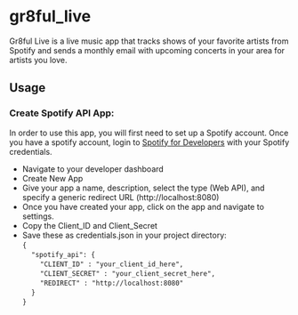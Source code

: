 # gr8ful_live
Gr8ful Live is a live music app that tracks shows of your favorite artists from Spotify and sends a monthly email with upcoming concerts in your area for artists you love. 

## Usage
### Create Spotify API App:
In order to use this app, you will first need to set up a Spotify account. Once you have a spotify account, login to [Spotify for Developers](https://developer.spotify.com) with your Spotify credentials.
* Navigate to your developer dashboard
* Create New App
* Give your app a name, description, select the type (Web API), and specify a generic redirect URL (http://localhost:8080)
* Once you have created your app, click on the app and navigate to settings.
* Copy the Client_ID and Client_Secret
* Save these as credentials.json in your project directory:  
    `{`  
    &nbsp;&nbsp;&nbsp;&nbsp;`"spotify_api": {`  
    &nbsp;&nbsp;&nbsp;&nbsp;&nbsp;&nbsp;&nbsp;&nbsp;`"CLIENT_ID" : "your_client_id_here",`  
    &nbsp;&nbsp;&nbsp;&nbsp;&nbsp;&nbsp;&nbsp;&nbsp;`"CLIENT_SECRET" : "your_client_secret_here",`  
    &nbsp;&nbsp;&nbsp;&nbsp;&nbsp;&nbsp;&nbsp;&nbsp;`"REDIRECT" : "http://localhost:8080"`  
    &nbsp;&nbsp;&nbsp;&nbsp;`}`  
    `}`  
